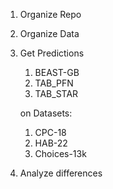 1. Organize Repo
2. Organize Data

3. Get Predictions
    1. BEAST-GB 
    2. TAB_PFN
    3. TAB_STAR

    on Datasets:
    1. CPC-18
    2. HAB-22
    3. Choices-13k

6. Analyze differences

